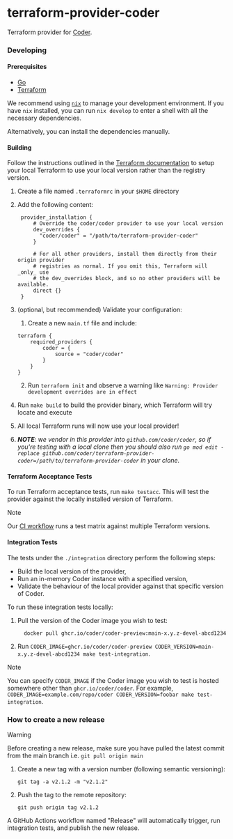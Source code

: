 # terraform-provider-coder

Terraform provider for [Coder](https://github.com/coder/coder).

### Developing

#### Prerequisites

- [Go](https://golang.org/doc/install)
- [Terraform](https://learn.hashicorp.com/tutorials/terraform/install-cli)

We recommend using [`nix`](https://nixos.org/download.html) to manage your development environment. If you have `nix` installed, you can run `nix develop` to enter a shell with all the necessary dependencies.

Alternatively, you can install the dependencies manually.

#### Building

Follow the instructions outlined in the [Terraform documentation](https://developer.hashicorp.com/terraform/cli/config/config-file#development-overrides-for-provider-developers)
to setup your local Terraform to use your local version rather than the registry version.

1. Create a file named `.terraformrc` in your `$HOME` directory
2. Add the following content:

   ```hcl
    provider_installation {
        # Override the coder/coder provider to use your local version
        dev_overrides {
          "coder/coder" = "/path/to/terraform-provider-coder"
        }

        # For all other providers, install them directly from their origin provider
        # registries as normal. If you omit this, Terraform will _only_ use
        # the dev_overrides block, and so no other providers will be available.
        direct {}
    }
   ```

3. (optional, but recommended) Validate your configuration:
   1. Create a new `main.tf` file and include:
   ```hcl
   terraform {
       required_providers {
           coder = {
               source = "coder/coder"
           }
       }
   }
   ```
   2. Run `terraform init` and observe a warning like `Warning: Provider development overrides are in effect`
4. Run `make build` to build the provider binary, which Terraform will try locate and execute
5. All local Terraform runs will now use your local provider!
6. _**NOTE**: we vendor in this provider into `github.com/coder/coder`, so if you're testing with a local clone then you should also run `go mod edit -replace github.com/coder/terraform-provider-coder=/path/to/terraform-provider-coder` in your clone._

#### Terraform Acceptance Tests

To run Terraform acceptance tests, run `make testacc`. This will test the provider against the locally installed version of Terraform.

> [!Note]
> Our [CI workflow](./github/workflows/test.yml) runs a test matrix against multiple Terraform versions.

#### Integration Tests

The tests under the `./integration` directory perform the following steps:

- Build the local version of the provider,
- Run an in-memory Coder instance with a specified version,
- Validate the behaviour of the local provider against that specific version of Coder.

To run these integration tests locally:

1. Pull the version of the Coder image you wish to test:

   ```console
     docker pull ghcr.io/coder/coder-preview:main-x.y.z-devel-abcd1234
   ```

1. Run `CODER_IMAGE=ghcr.io/coder/coder-preview CODER_VERSION=main-x.y.z-devel-abcd1234 make test-integration`.

> [!Note]
> You can specify `CODER_IMAGE` if the Coder image you wish to test is hosted somewhere other than `ghcr.io/coder/coder`.
> For example, `CODER_IMAGE=example.com/repo/coder CODER_VERSION=foobar make test-integration`.

### How to create a new release
> [!Warning]
> Before creating a new release, make sure you have pulled the latest commit from the main branch i.e. `git pull origin main`

1. Create a new tag with a version number (following semantic versioning):
   ```console
   git tag -a v2.1.2 -m "v2.1.2"
   ```

2. Push the tag to the remote repository:
   ```console
   git push origin tag v2.1.2
   ```

A GitHub Actions workflow named "Release" will automatically trigger, run integration tests, and publish the new release.
